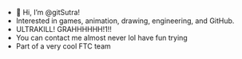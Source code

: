 - 👋 Hi, I’m @gitSutra!
- Interested in games, animation, drawing, engineering, and GitHub.
- ULTRAKILL! GRAHHHHHH!1!!
- You can contact me almost never lol have fun trying
- Part of a very cool FTC team

